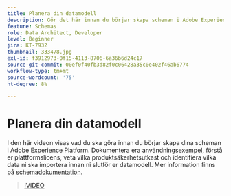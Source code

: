 ```yaml
---
title: Planera din datamodell
description: Gör det här innan du börjar skapa scheman i Adobe Experience Platform.
feature: Schemas
role: Data Architect, Developer
level: Beginner
jira: KT-7932
thumbnail: 333478.jpg
exl-id: f3912973-0f15-4113-8706-6a36b6d24c17
source-git-commit: 00ef0f40fb3d82f0c06428a35c0e402f46ab6774
workflow-type: tm+mt
source-wordcount: '75'
ht-degree: 8%

---
```


# Planera din datamodell

I den här videon visas vad du ska göra innan du börjar skapa dina scheman i Adobe Experience Platform. Dokumentera era användningsexempel, förstå er plattformslicens, veta vilka produktsäkerhetsutkast och identifiera vilka data ni ska importera innan ni slutför er datamodell. Mer information finns på [schemadokumentation](https://experienceleague.adobe.com/docs/experience-platform/xdm/home.html?lang=sv).

>[!VIDEO](https://video.tv.adobe.com/v/333478?learn=on)

